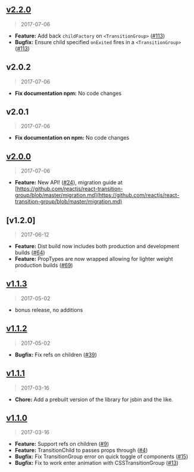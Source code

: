 ## [v2.2.0]
> 2017-07-06

- **Feature:** Add back `childFactory` on `<TransitionGroup>` ([#113])
- **Bugfix:** Ensure child specified `onExited` fires in a `<TransitionGroup>` ([#113])


[#113]: https://github.com/reactjs/react-transition-group/pull/113
[v2.2.0]: https://github.com/reactjs/react-transition-group/compare/v2.0.1...2.2.0

## v2.0.2
> 2017-07-06

- **Fix documentation npm:** No code changes

## v2.0.1
> 2017-07-06

- **Fix documentation on npm:** No code changes

## [v2.0.0]
> 2017-07-06

- **Feature:** New API! ([#24]), migration guide at [https://github.com/reactjs/react-transition-group/blob/master/migration.md](https://github.com/reactjs/react-transition-group/blob/master/migration.md)

[#24]: https://github.com/reactjs/react-transition-group/pull/24
[v2.0.0]: https://github.com/reactjs/react-transition-group/compare/v1.2.0...v2.0.0

## [v1.2.0]
> 2017-06-12

- **Feature:** Dist build now includes both production and development builds ([#64])
- **Feature:** PropTypes are now wrapped allowing for lighter weight production builds ([#69])

[#64]: https://github.com/reactjs/react-transition-group/issues/64
[#69]: https://github.com/reactjs/react-transition-group/issues/69
[v1.1.X]: https://github.com/reactjs/react-transition-group/compare/v1.1.3...master

## [v1.1.3]
> 2017-05-02

- bonus release, no additions

[v1.1.3]: https://github.com/reactjs/react-transition-group/compare/v1.1.2...v1.1.3

## [v1.1.2]
> 2017-05-02

- **Bugfix:** Fix refs on children ([#39])

[v1.1.2]: https://github.com/reactjs/react-transition-group/compare/v1.1.1...v1.1.2
[#39]: https://github.com/reactjs/react-transition-group/pull/39

## [v1.1.1]
> 2017-03-16

- **Chore:** Add a prebuilt version of the library for jsbin and the like.

[v1.1.1]: https://github.com/reactjs/react-transition-group/compare/v1.1.0...v1.1.1

## [v1.1.0]
> 2017-03-16

- **Feature:** Support refs on children ([#9])
- **Feature:** TransitionChild to passes props through ([#4])
- **Bugfix:** Fix TransitionGroup error on quick toggle of components ([#15])
- **Bugfix:** Fix to work enter animation with CSSTransitionGroup ([#13])

[v1.1.0]: https://github.com/reactjs/react-transition-group/compare/v1.0.0...v1.1.0
[#15]: https://github.com/reactjs/react-transition-group/pull/15
[#13]: https://github.com/reactjs/react-transition-group/pull/13
[#9]: https://github.com/reactjs/react-transition-group/pull/9
[#4]: https://github.com/reactjs/react-transition-group/pull/4

